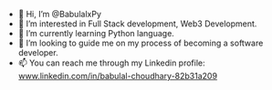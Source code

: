 - 👋 Hi, I’m @BabulalxPy
- 👀 I’m interested in Full Stack development, Web3 Development.
- 🌱 I’m currently learning Python language.
- 💞️ I’m looking to guide me on my process of becoming a software developer.
- 📫 You can reach me through my Linkedin profile: www.linkedin.com/in/babulal-choudhary-82b31a209

<!---
BabulalxPy/BabulalxPy is a ✨ special ✨ repository because its `README.md` (this file) appears on your GitHub profile.
You can click the Preview link to take a look at your changes.
--->

